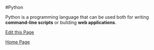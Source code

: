 #Python
<title>Python</title>



Python is a programming language that can be used both for writing **command-line scripts** or building **web applications**.

[Edit this Page](Python+create)
[Home Page](index.html)